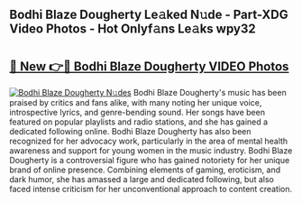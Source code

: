 ## Bodhi Blaze Dougherty Le𝚊ked N𝚞de - Part-XDG Video Photos - Hot Onlyf𝚊ns Le𝚊ks wpy32

# <h2><a href="http://ac31059.deff.icu/?id=Bodhi+Blaze+Dougherty">🔗 New 👉🔴 Bodhi Blaze Dougherty VIDEO Photos</a></h2>

[![Bodhi Blaze Dougherty N𝚞des](https://i.imgur.com/rIISA9y.gif)](http://ac31059.deff.icu/?id=Bodhi+Blaze+Dougherty)
Bodhi Blaze Dougherty's music has been praised by critics and fans alike, with many noting her unique voice, introspective lyrics, and genre-bending sound. Her songs have been featured on popular playlists and radio stations, and she has gained a dedicated following online. Bodhi Blaze Dougherty has also been recognized for her advocacy work, particularly in the area of mental health awareness and support for young women in the music industry. Bodhi Blaze Dougherty is a controversial figure who has gained notoriety for her unique brand of online presence. Combining elements of gaming, eroticism, and dark humor, she has amassed a large and dedicated following, but also faced intense criticism for her unconventional approach to content creation.
